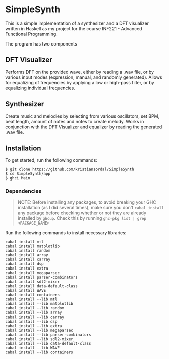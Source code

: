 # SimpleSynth

This is a simple implementation of a synthesizer and a DFT visualizer written in Haskell as my project for the course INF221 - Advanced Functional Programming.

The program has two components

## DFT Visualizer
Performs DFT on the provided wave, either by reading a .wav file, or by various input modes (expression, manual, and randomly generated). Allows for equalizing of frequencies by applying a low or high-pass filter, or by equalizing individual frequencies.

## Synthesizer
Create music and melodies by selecting from various oscillators, set BPM, beat length, amount of notes and notes to create melody. Works in conjunction with the DFT Visualizer and equalizer by reading the generated .wav file.


## Installation
To get started, run the following commands:

```
$ git clone https://github.com/kristiansordal/SimpleSynth
$ cd SimpleSynth/app
$ ghci Main
```

### Dependencies
> NOTE: Before installing any packages, to avoid breaking your GHC installation (as I did several times), make sure you don't `cabal install` any package before checking whether or not they are already installed by `ghcup`. Check this by running `ghc-pkg list | grep <PACKAGE_NAME>`


Run the following commands to install necessary libraries:

```
cabal install mtl
cabal install matplotlib
cabal install random
cabal install array
cabal install carray
cabal install dsp
cabal install extra
cabal install megaparsec
cabal install parser-combinators
cabal install sdl2-mixer
cabal install data-default-class
cabal install WAVE
cabal install containers
cabal install --lib mtl
cabal install --lib matplotlib
cabal install --lib random
cabal install --lib array
cabal install --lib carray
cabal install --lib dsp
cabal install --lib extra
cabal install --lib megaparsec
cabal install --lib parser-combinators
cabal install --lib sdl2-mixer
cabal install --lib data-default-class
cabal install --lib WAVE
cabal install --lib containers
```


